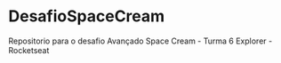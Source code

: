 # DesafioSpaceCream
Repositorio para o desafio Avançado Space Cream - Turma 6 Explorer - Rocketseat
